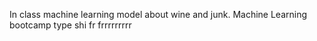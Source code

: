 In class machine learning model about wine and junk. 
Machine Learning bootcamp type shi fr frrrrrrrrr
